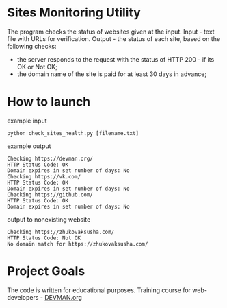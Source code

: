 # Sites Monitoring Utility

The program checks the status of websites given at the input. 
Input - text file with URLs for verification. Output - the status of each site, based on the following checks:

 - the server responds to the request with the status of HTTP 200 - if its OK or Not OK;
 - the domain name of the site is paid for at least 30 days in advance;
 
 # How to launch
 
 example input
 ```
 python check_sites_health.py [filename.txt]
 ```
 
 example output
 ```
Checking https://devman.org/
HTTP Status Code: OK
Domain expires in set number of days: No
Checking https://vk.com/
HTTP Status Code: OK
Domain expires in set number of days: No
Checking https://github.com/
HTTP Status Code: OK
Domain expires in set number of days: No
```
output to nonexisting website
```
Checking https://zhukovaksusha.com/
HTTP Status Code: Not OK
No domain match for https://zhukovaksusha.com/
```

# Project Goals

The code is written for educational purposes. Training course for web-developers - [DEVMAN.org](https://devman.org)
